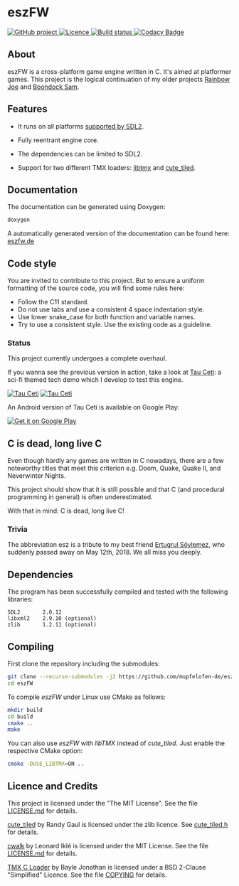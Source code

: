 # eszFW

<p>
<a href="https://github.com/mupfelofen-de/eszFW">
  <img src="https://img.shields.io/badge/project-GitHub-blue?style=flat?svg=true" alt="GitHub project" />
</a>
<a href="https://github.com/mupfelofen-de/eszFW/blob/master/LICENSE.md">
  <img src="https://img.shields.io/badge/licence-MIT-blue?style=flat?svg=true" alt="Licence" />
</a>
<a href="https://ci.appveyor.com/project/mupfelofen-de/eszfw">
  <img src="https://ci.appveyor.com/api/projects/status/0t2yt05ngahfa5jr?svg=true" alt="Build status" />
</a>
<a href="https://www.codacy.com/manual/mupf/eszFW?utm_source=github.com&amp;utm_medium=referral&amp;utm_content=mupfelofen-de/eszFW&amp;utm_campaign=Badge_Grade">
  <img src=https://app.codacy.com/project/badge/Grade/999c4a824cba43dba68100819699fcfa alt="Codacy Badge" />
</a>
</p>

## About

eszFW is a cross-platform game engine written in C.  It's aimed at
platformer games. This project is the logical continuation of my older
projects [Rainbow Joe](https://github.com/mupfelofen-de/rainbow-joe) and
[Boondock Sam](https://github.com/mupfelofen-de/boondock-sam).

## Features

- It runs on all platforms [supported by
  SDL2](https://wiki.libsdl.org/Installation#Supported_platforms).

- Fully reentrant engine core.

- The dependencies can be limited to SDL2.

- Support for two different TMX loaders:
  [libtmx](https://github.com/baylej/tmx) and
  [cute_tiled](https://github.com/RandyGaul/cute_headers).

## Documentation

The documentation can be generated using Doxygen:
```bash
doxygen
```

A automatically generated version of the documentation can be found
here:  [eszfw.de](https://eszfw.de)

## Code style

You are invited to contribute to this project. But to ensure a uniform
formatting of the source code, you will find some rules here:

- Follow the C11 standard.
- Do not use tabs and use a consistent 4 space indentation style.
- Use lower snake_case for both function and variable names.
- Try to use a consistent style.  Use the existing code as a guideline.

### Status

This project currently undergoes a complete overhaul.

If you wanna see the previous version in action, take a look at [Tau
Ceti](https://github.com/mupfelofen-de/TauCeti): a sci-fi themed tech
demo which I develop to test this engine.

[![Tau Ceti](https://media.eszfw.de/tc-01-tn.png)](https://media.eszfw.de/tc-01.png?raw=true "Tau Ceti 1")
[![Tau Ceti](https://media.eszfw.de/tc-02-tn.png)](https://media.eszfw.de/tc-02.png?raw=true "Tau Ceti 2")

An Android version of Tau Ceti is available on Google Play:

[![Get it on Google Play](https://play.google.com/intl/en_us/badges/images/generic/en_badge_web_generic.png)](https://play.google.com/store/apps/details?id=de.mupfelofen.TauCeti)

## C is dead, long live C

Even though hardly any games are written in C nowadays, there are a few
noteworthy titles that meet this criterion e.g. Doom, Quake, Quake II,
and Neverwinter Nights.

This project should show that it is still possible and that C (and
procedural programming in general) is often underestimated.

With that in mind: C is dead, long live C!

### Trivia

The abbreviation esz is a tribute to my best friend [Ertugrul
Söylemez](https://github.com/esoeylemez), who suddenly passed away on
May 12th, 2018.  We all miss you deeply.

## Dependencies

The program has been successfully compiled and tested with the following libraries:
```text
SDL2       2.0.12
libxml2    2.9.10 (optional)
zlib       1.2.11 (optional)
```

## Compiling

First clone the repository including the submodules:
```bash
git clone --recurse-submodules -j2 https://github.com/mupfelofen-de/eszFW.git
cd eszFW
```

To compile _eszFW_ under Linux use CMake as follows:
```bash
mkdir build
cd build
cmake ..
make
```

You can also use _eszFW_ with _libTMX_ instead of _cute_tiled_.  Just
enable the respective CMake option:

```bash
cmake -DUSE_LIBTMX=ON ..
```

## Licence and Credits

This project is licensed under the "The MIT License".  See the file
[LICENSE.md](LICENSE.md) for details.

[cute_tiled](https://github.com/RandyGaul/cute_headers) by Randy Gaul is
licensed under the zlib licence.  See
[cute_tiled.h](https://github.com/RandyGaul/cute_headers/blob/master/cute_tiled.h)
for details.

[cwalk](https://github.com/likle/cwalk) by Leonard Iklé is licensed
under the MIT License.  See the file
[LICENSE.md](https://github.com/likle/cwalk/blob/master/LICENSE.md) for
details.

[TMX C Loader](https://github.com/baylej/tmx/) by Bayle Jonathan is
licensed under a BSD 2-Clause "Simplified" Licence.  See the file
[COPYING](https://raw.githubusercontent.com/baylej/tmx/master/COPYING)
for details.
